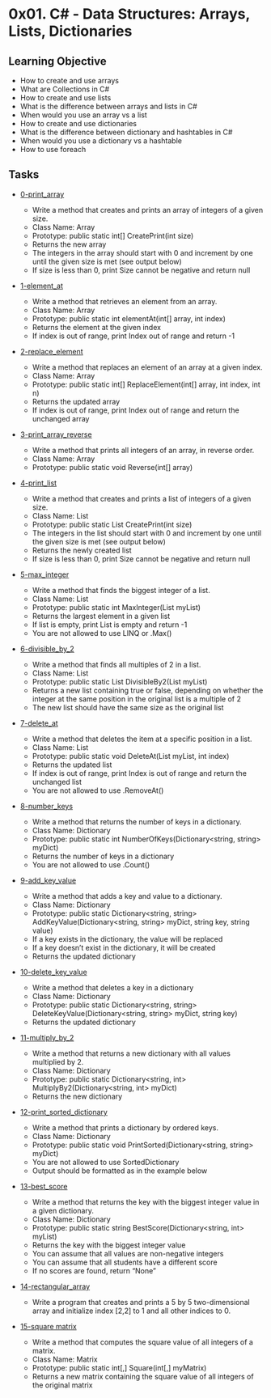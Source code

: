 # 0x01. C# - Data Structures: Arrays, Lists, Dictionaries

## Learning Objective

-  How to create and use arrays
-  What are Collections in C#
-  How to create and use lists
-  What is the difference between arrays and lists in C#
-  When would you use an array vs a list
-  How to create and use dictionaries
-  What is the difference between dictionary and hashtables in C#
-  When would you use a dictionary vs a hashtable
-  How to use foreach

## Tasks

-   [0-print_array](test.com)
    -   Write a method that creates and prints an array of integers of a given size.
    -   Class Name: Array
    -   Prototype: public static int[] CreatePrint(int size)
    -   Returns the new array
    -   The integers in the array should start with 0 and increment by one until the given size is met (see output below)
    -   If size is less than 0, print Size cannot be negative and return null

-   [1-element_at](test.com)
    -   Write a method that retrieves an element from an array.
    -   Class Name: Array
    -   Prototype: public static int elementAt(int[] array, int index)
    -   Returns the element at the given index
    -   If index is out of range, print Index out of range and return -1

-   [2-replace_element](test.com)
    -   Write a method that replaces an element of an array at a given index.
    -   Class Name: Array
    -   Prototype: public static int[] ReplaceElement(int[] array, int index, int n)
    -   Returns the updated array
    -   If index is out of range, print Index out of range and return the unchanged array

-   [3-print_array_reverse](test.com)
    -   Write a method that prints all integers of an array, in reverse order.
    -   Class Name: Array
    -   Prototype: public static void Reverse(int[] array)

-   [4-print_list](test.com)
    -   Write a method that creates and prints a list of integers of a given size.
    -   Class Name: List
    -   Prototype: public static List<int> CreatePrint(int size)
    -   The integers in the list should start with 0 and increment by one until the given size is met (see output below)
    -   Returns the newly created list
    -   If size is less than 0, print Size cannot be negative and return null

-   [5-max_integer](test.com)
    -   Write a method that finds the biggest integer of a list.
    -   Class Name: List
    -   Prototype: public static int MaxInteger(List<int> myList)
    -   Returns the largest element in a given list
    -   If list is empty, print List is empty and return -1
    -   You are not allowed to use LINQ or .Max()

-   [6-divisible_by_2](test.com)
    -   Write a method that finds all multiples of 2 in a list.
    -   Class Name: List
    -   Prototype: public static List<bool> DivisibleBy2(List<int> myList)
    -   Returns a new list containing true or false, depending on whether the integer at the same position in the original list is a multiple of 2
    -   The new list should have the same size as the original list

-   [7-delete_at](test.com)
    -   Write a method that deletes the item at a specific position in a list.
    -   Class Name: List
    -   Prototype: public static void DeleteAt(List<int> myList, int index)
    -   Returns the updated list
    -   If index is out of range, print Index is out of range and return the unchanged list
    -   You are not allowed to use .RemoveAt()

-   [8-number_keys](test.com)
    -   Write a method that returns the number of keys in a dictionary.
    -   Class Name: Dictionary
    -   Prototype: public static int NumberOfKeys(Dictionary<string, string> myDict)
    -   Returns the number of keys in a dictionary
    -   You are not allowed to use .Count()

-   [9-add_key_value](test.com)
    -   Write a method that adds a key and value to a dictionary.
    -   Class Name: Dictionary
    -   Prototype: public static Dictionary<string, string> AddKeyValue(Dictionary<string, string> myDict, string key, string value)
    -   If a key exists in the dictionary, the value will be replaced
    -   If a key doesn’t exist in the dictionary, it will be created
    -   Returns the updated dictionary

-   [10-delete_key_value](test.com)
    -   Write a method that deletes a key in a dictionary
    -   Class Name: Dictionary
    -   Prototype: public static Dictionary<string, string> DeleteKeyValue(Dictionary<string, string> myDict, string key)
    -   Returns the updated dictionary

-   [11-multiply_by_2](test.com)
    -   Write a method that returns a new dictionary with all values multiplied by 2.
    -   Class Name: Dictionary
    -   Prototype: public static Dictionary<string, int> MultiplyBy2(Dictionary<string, int> myDict)
    -   Returns the new dictionary

-   [12-print_sorted_dictionary](test.com)
    -   Write a method that prints a dictionary by ordered keys.
    -   Class Name: Dictionary
    -   Prototype: public static void PrintSorted(Dictionary<string, string> myDict)
    -   You are not allowed to use SortedDictionary
    -   Output should be formatted as in the example below

-   [13-best_score](test.com)
    -   Write a method that returns the key with the biggest integer value in a given dictionary.
    -   Class Name: Dictionary
    -   Prototype: public static string BestScore(Dictionary<string, int> myList)
    -   Returns the key with the biggest integer value
    -   You can assume that all values are non-negative integers
    -   You can assume that all students have a different score
    -   If no scores are found, return “None”

-   [14-rectangular_array](test.com)
    -   Write a program that creates and prints a 5 by 5 two-dimensional array and initialize index [2,2] to 1 and all other indices to 0.

-   [15-square matrix](test.com)
    -   Write a method that computes the square value of all integers of a matrix.
    -   Class Name: Matrix
    -   Prototype: public static int[,] Square(int[,] myMatrix)
    -   Returns a new matrix containing the square value of all integers of the original matrix
